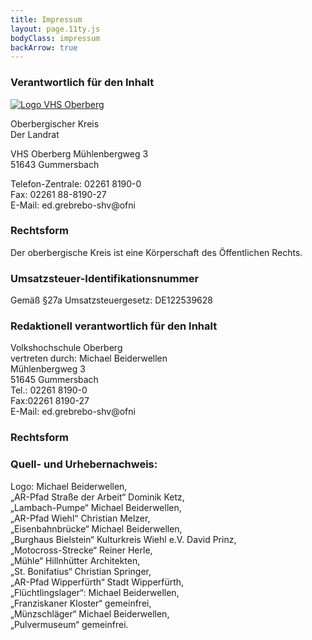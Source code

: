 ```yaml
---
title: Impressum
layout: page.11ty.js
bodyClass: impressum
backArrow: true
---
```

### Verantwortlich für den Inhalt

<a href="https://www.obk.de"><img src="/assets/images/logos-partner/obk_landrat_web.jpg" alt="Logo VHS Oberberg"></a>

Oberbergischer Kreis  
Der Landrat  

VHS Oberberg
Mühlenbergweg 3  
51643 Gummersbach  
  
Telefon-Zentrale: 02261 8190-0  
Fax: 02261 88-8190-27  
E-Mail: <a data-js-to="info" data-js-domain="vhs-oberberg.de" class="is-rev">ed<!-- check -->.grebrebo-shv@<!--check -->ofni</a>
 
 ### Rechtsform
 Der oberbergische Kreis ist eine Körperschaft des Öffentlichen Rechts.

 ### Umsatzsteuer-Identifikationsnummer
Gemäß §27a Umsatzsteuergesetz: DE122539628

### Redaktionell verantwortlich für den Inhalt
Volkshochschule Oberberg<br>
vertreten durch: Michael Beiderwellen<br>
Mühlenbergweg 3<br>
51645 Gummersbach<br>
Tel.: 02261 8190-0<br>
Fax:02261 8190-27<br>
E-Mail: <a data-js-to="info" data-js-domain="vhs-oberberg.de" class="is-rev">ed<!-- check -->.grebrebo-shv@<!--check -->ofni</a>


### Rechtsform

### Quell- und Urhebernachweis: 
Logo: Michael Beiderwellen, <br>
„AR-Pfad Straße der Arbeit“ Dominik Ketz,<br> 
„Lambach-Pumpe“ Michael Beiderwellen, <br>
„AR-Pfad Wiehl“ Christian Melzer,<br> 
„Eisenbahnbrücke“ Michael Beiderwellen, <br>
„Burghaus Bielstein“ Kulturkreis Wiehl e.V. David Prinz,<br> 
„Motocross-Strecke“ Reiner Herle, <br>
„Mühle“ Hillnhütter Architekten, <br>
„St. Bonifatius“ Christian Springer, <br>
„AR-Pfad Wipperfürth“ Stadt Wipperfürth, <br>
„Flüchtlingslager“: Michael Beiderwellen, <br>
„Franziskaner Kloster“ gemeinfrei, <br>
„Münzschläger“ Michael Beiderwellen, <br>
„Pulvermuseum“ gemeinfrei.